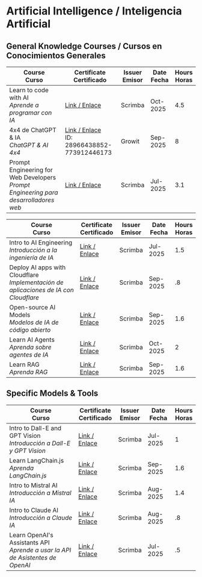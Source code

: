 # Artificial Intelligence / Inteligencia Artificial 


## General Knowledge Courses  / Cursos en Conocimientos Generales 

| Course <br> Curso  | Certificate <br> Certificado  | Issuer <br> Emisor | Date <br> Fecha | Hours <br> Horas |
|-|-|-|-|-|
| Learn to code with AI <br> _Aprende a programar con IA_ | [Link / Enlace](https://scrimba.com/learn-to-code-with-ai-c02m;cert2JbLs3qgBCLdDpt54a21pHajQ9rg3qEgi5EmYL)| Scrimba | Oct-2025| 4.5 |
| 4x4 de ChatGPT & IA <br> _ChatGPT & AI 4x4_ | [Link / Enlace](https://certificate.growitschool.com/28966438852-773912446173?utm_campaign=143707347-Taller-ChatGPT-ed15-sep25&utm_medium=email&_hsenc=p2ANqtz-93-Jkgt53tdzrGOyz8GwW4hmmYz5RLupLWUpK_9QwvojnCOfi10J5SyUq2xLGf6b6mewdk1yLHcEXsXwng9wowStCTOw&_hsmi=117412047&utm_content=117412047&utm_source=hs_automation) <br> ID: 28966438852-773912446173 | Growit | Sep- 2025| 8 |
| Prompt Engineering for Web Developers <br> _Prompt Engineering para desarrolladores web_ | [Link / Enlace](https://scrimba.com/certificate-cert2JbLs3qgBCLdDpt54a21pHajtvESEDpGoQUno7) | Scrimba | Jul-2025 | 3.1 |



| Course <br> Curso  | Certificate <br> Certificado  | Issuer <br> Emisor | Date <br> Fecha | Hours <br> Horas |
|-|-|-|-|-|
| Intro to AI Engineering <br> _Introducción a la ingeniería de IA_ | [Link / Enlace](https://scrimba.com/certificate-cert2JbLs3qgBCLdDpt54a21pHbaFWpChBH5mtE6EQ) | Scrimba | Jul-2025 | 1.5 |
| Deploy AI apps with Cloudflare <br> _Implementación de aplicaciones de IA con Cloudflare_ | [Link / Enlace](https://scrimba.com/certificate-cert24zAwPPowRKVbdDvwH5r6b1AJuycZzjdfnRrE) | Scrimba | Sep-2025 | .8 |
| Open-source AI Models <br> *Modelos de IA de código abierto* | [Link / Enlace](https://scrimba.com/open-source-ai-models-c0lp0ta5gp;cert2ffentAFN4a2TTipuPiLbDzFCLjhN4ELqAdWXjM6oNaBGq) | Scrimba | Sep-2025 | 1.6 |
| Learn AI Agents <br> *Aprenda sobre agentes de IA* | [Link / Enlace](https://scrimba.com/learn-ai-agents-c034;cert2JbLs3qgBCLdDpt54a21pHbakHBxsZrfsDqGSa) | Scrimba | Oct-2025 | 2 |
| Learn RAG <br> *Aprenda RAG* | [Link / Enlace](https://scrimba.com/learn-rag-c033;cert2JbLs3qgBCLdDpt54a21pHbaVu15nNZspZRrDr) | Scrimba | Sep-2025 | 1.6 |




## Specific Models & Tools

| Course <br> Curso  | Certificate <br> Certificado  | Issuer <br> Emisor | Date <br> Fecha | Hours <br> Horas |
|-|-|-|-|-|
| Intro to Dall-E and GPT Vision <br> *Introducción a Dall-E y GPT Vision* | [Link / Enlace](https://scrimba.com/intro-to-dall-e-and-gpt-vision-c036;cert2JbLs3qgBCLdDpt54a21pHbbF3Zj3xSFxZT2X6) | Scrimba | Jul-2025 | 1 |
| Learn LangChain.js <br> *Aprenda LangChain.js* | [Link / Enlace](https://scrimba.com/certificate-cert2JbLs3qgBCLdDpt54a21pHam8qAqgCGF2kuai7) | Scrimba | Sep-2025 | 1.6 |
| Intro to Mistral AI <br> _Introducción a Mistral IA_ | [Link / Enlace](https://scrimba.com/certificate-cert2JbLs3qgBCLdDpt54a21pHbazfNqxm9Tuu3gFv) | Scrimba | Aug-2025 | 1.4 |
| Intro to Claude AI <br> _Introducción a Claude IA_ | [Link / Enlace](https://scrimba.com/certificate-cert2ffentAFN4a2TTipuPiLbBsUUCqw3mEQ9tSMeMjJP7cZJ5) | Scrimba | Aug-2025 | .8 |
| Learn OpenAI's Assistants API <br> *Aprende a usar la API de Asistentes de OpenAI* | [Link / Enlace](https://scrimba.com/certificate-cert2JbLs3qgBCLdDpt54a21pHbZkkSSWnhVgZ15R2) | Scrimba | Jul-2025 | .5 |
